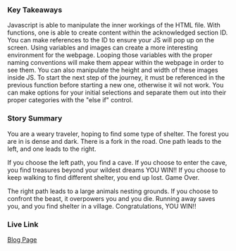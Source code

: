 ### Key Takeaways

Javascript is able to manipulate the inner workings of the HTML file. With functions, one is able to create content within the acknowledged section ID. You can make references to the ID to ensure your JS will pop up on the screen. Using variables and images can create a more interesting environment for the webpage. Looping those variables with the proper naming conventions will make them appear within the webpage in order to see them. You can also manipulate the height and width of these images inside JS. To start the next step of the journey, it must be referenced in the previous function before starting a new one, otherwise it wil not work. You can make options for your initial selections and separate them out into their proper categories with the "else if" control.

### Story Summary

You are a weary traveler, hoping to find some type of shelter. The forest you are in is dense and dark. There is a fork in the road. One path leads to the left, and one leads to the right.

If you choose the left path, you find a cave. If you choose to enter the cave, you find treasures beyond your wildest dreams YOU WIN!!
If you choose to keep walking to find different shelter, you end up lost. Game Over.

The right path leads to a large animals nesting grounds. If you choose to confront the beast, it overpowers you and you die. Running away saves you, and you find shelter in a village. Congratulations, YOU WIN!!

### Live Link

[Blog Page](https://vscode.dev/github/corbeard21/Information-Infrastructure/blob/main/homework-4/index.html)
